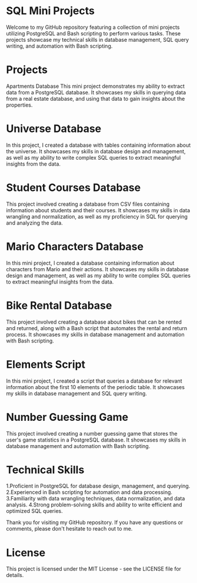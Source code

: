 # SQL Mini Projects
Welcome to my GitHub repository featuring a collection of mini projects utilizing PostgreSQL and Bash scripting to perform various tasks. These projects showcase my technical skills in database management, SQL query writing, and automation with Bash scripting.

# Projects
Apartments Database
This mini project demonstrates my ability to extract data from a PostgreSQL database. It showcases my skills in querying data from a real estate database, and using that data to gain insights about the properties.

# Universe Database
In this project, I created a database with tables containing information about the universe. It showcases my skills in database design and management, as well as my ability to write complex SQL queries to extract meaningful insights from the data.

# Student Courses Database
This project involved creating a database from CSV files containing information about students and their courses. It showcases my skills in data wrangling and normalization, as well as my proficiency in SQL for querying and analyzing the data.

# Mario Characters Database
In this mini project, I created a database containing information about characters from Mario and their actions. It showcases my skills in database design and management, as well as my ability to write complex SQL queries to extract meaningful insights from the data.

# Bike Rental Database
This project involved creating a database about bikes that can be rented and returned, along with a Bash script that automates the rental and return process. It showcases my skills in database management and automation with Bash scripting.

# Elements Script
In this mini project, I created a script that queries a database for relevant information about the first 10 elements of the periodic table. It showcases my skills in database management and SQL query writing.

# Number Guessing Game
This project involved creating a number guessing game that stores the user's game statistics in a PostgreSQL database. It showcases my skills in database management and automation with Bash scripting.

# Technical Skills
1.Proficient in PostgreSQL for database design, management, and querying.
2.Experienced in Bash scripting for automation and data processing.
3.Familiarity with data wrangling techniques, data normalization, and data analysis.
4.Strong problem-solving skills and ability to write efficient and optimized SQL queries.

Thank you for visiting my GitHub repository. If you have any questions or comments, please don't hesitate to reach out to me.



# License
This project is licensed under the MIT License - see the LICENSE file for details.
